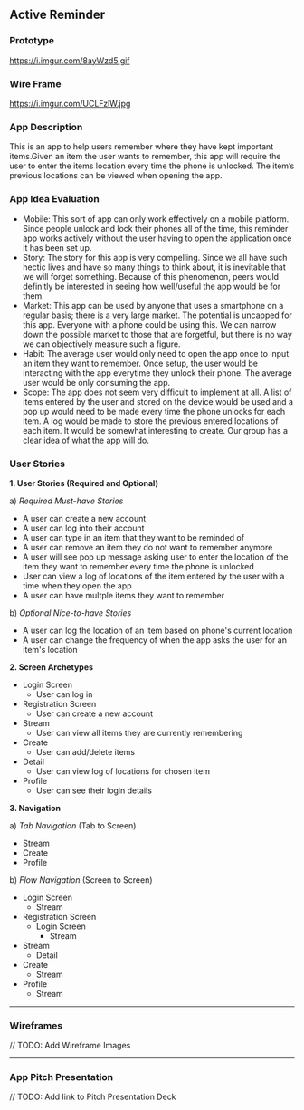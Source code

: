 ## Active Reminder

### Prototype
https://i.imgur.com/8ayWzd5.gif

### Wire Frame
https://i.imgur.com/UCLFzlW.jpg

### App Description
This is an app to help users remember where they have kept important items.Given an item the user wants to remember, this app will require the user to enter the items location every time the phone is unlocked. The item’s previous locations can be viewed when opening the app.

### App Idea Evaluation

- Mobile: This sort of app can only work effectively on a mobile platform. Since people unlock and lock their phones all of the time, this reminder app works actively without the user having to open the application once it has been set up. 
- Story: The story for this app is very compelling. Since we all have such hectic lives and have so many things to think about, it is inevitable that we will forget something. Because of this phenomenon, peers would definitly be interested in seeing how well/useful the app would be for them.
- Market: This app can be used by anyone that uses a smartphone on a regular basis; there is a very large market. The potential is uncapped for this app. Everyone with a phone could be using this. We can narrow down the possible market to those that are forgetful, but there is no way we can objectively measure such a figure.
- Habit: The average user would only need to open the app once to input an item they want to remember. Once setup, the user would be interacting with the app everytime they unlock their phone. The average user would be only consuming the app.
- Scope: The app does not seem very difficult to implement at all. A list of items entered by the user and stored on the device would be used and a pop up would need to be made every time the phone unlocks for each item. A log would be made to store the previous entered locations of each item. It would be somewhat interesting to create. Our group has a clear idea of what the app will do.


### User Stories
**1. User Stories (Required and Optional)**

  a) *Required Must-have Stories*
  * A user can create a new account
  * A user can log into their account
  * A user can type in an item that they want to be reminded of
  * A user can remove an item they do not want to remember anymore 
  * A user will see pop up message asking user to enter the location of the item they want to remember every time the phone is unlocked
  * User can view a log of locations of the item entered by the user with a time when they open the app
  * A user can have multple items they want to remember

  b) *Optional Nice-to-have Stories*
   * A user can log the location of an item based on phone's current location
   * A user can change the frequency of when the app asks the user for an item's location

**2. Screen Archetypes**

 * Login Screen
   * User can log in
 * Registration Screen
   * User can create a new account
 * Stream
   * User can view all items they are currently remembering 
 * Create
    * User can add/delete items 
 * Detail
    * User can view log of locations for chosen item
 * Profile
    * User can see their login details
    
**3. Navigation**

   a) *Tab Navigation* (Tab to Screen)

   * Stream
   * Create
   * Profile
     
   b) *Flow Navigation* (Screen to Screen)

   * Login Screen
       * Stream 
   * Registration Screen
      * Login Screen
          * Stream
   * Stream
     * Detail 
   * Create
      * Stream
   * Profile
      * Stream

---

### Wireframes
// TODO: Add Wireframe Images

---

### App Pitch Presentation
// TODO: Add link to Pitch Presentation Deck
